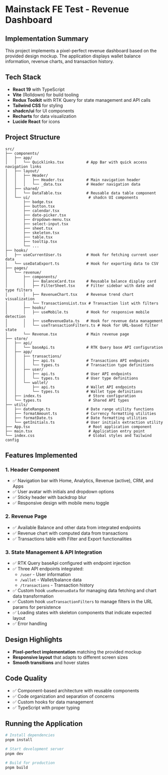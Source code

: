 # Mainstack FE Test - Revenue Dashboard

## Implementation Summary

This project implements a pixel-perfect revenue dashboard based on the provided design mockup. The application displays wallet balance information, revenue charts, and transaction history.

## Tech Stack

- **React 19** with TypeScript
- **Vite** (Rolldown) for build tooling
- **Redux Toolkit** with RTK Query for state management and API calls
- **Tailwind CSS** for styling
- **shadcn/ui** for UI components
- **Recharts** for data visualization
- **Lucide React** for icons

## Project Structure

```
src/
├── components/
│   ├── app/
│   │   └── Quicklinks.tsx          # App Bar with quick access navigation links
│   ├── layout/
│   │   ├── Header/
│   │   │   ├── Header.tsx          # Main navigation header
│   │   │   └── _data.tsx           # Header navigation data
│   ├── shared/
│   │   └── DataTable.tsx           # Reusable data table component
│   └── ui/                          # shadcn UI components
│       ├── badge.tsx
│       ├── button.tsx
│       ├── calendar.tsx
│       ├── date-picker.tsx
│       ├── dropdown-menu.tsx
│       ├── select-input.tsx
│       ├── sheet.tsx
│       ├── skeleton.tsx
│       ├── table.tsx
│       ├── tooltip.tsx
│       └── ...
├── hooks/
│   ├── useCurrentUser.ts           # Hook for fetching current user data
│   └── useDataExport.ts            # Hook for exporting data to CSV
├── pages/
│   └── revenue/
│       ├── components/
│       │   ├── BalanceCard.tsx     # Reusable balance display card
│       │   ├── FilterSheet.tsx     # Filter sidebar with date and type filters
│       │   ├── RevenueChart.tsx    # Revenue trend chart visualization
│       │   └── TransactionsList.tsx # Transaction list with filters
│       ├── hooks/
│       │   ├── useMobile.ts        # Hook for responsive mobile detection
│       │   ├── useRevenueData.ts   # Hook for revenue data management
│       │   └── useTransactionFilters.ts # Hook for URL-based filter state
│       └── Revenue.tsx             # Main revenue page
├── store/
│   ├── api/
│   │   └── baseApi.ts              # RTK Query base API configuration
│   ├── app/
│   │   ├── transactions/
│   │   │   ├── api.ts              # Transactions API endpoints
│   │   │   └── types.ts            # Transaction type definitions
│   │   ├── user/
│   │   │   ├── api.ts              # User API endpoints
│   │   │   └── types.ts            # User type definitions
│   │   └── wallet/
│   │       ├── api.ts              # Wallet API endpoints
│   │       └── types.ts            # Wallet type definitions
│   ├── index.ts                     # Store configuration
│   └── types.ts                     # Shared API types
├── utils/
│   ├── dateRange.ts                # Date range utility functions
│   ├── formatAmount.ts             # Currency formatting utilities
│   ├── formatDate.ts               # Date formatting utilities
│   └── getInitials.ts              # User initials extraction utility
├── App.tsx                          # Root application component
├── main.tsx                         # Application entry point
└── index.css                        # Global styles and Tailwind config
```

## Features Implemented

### 1. Header Component

- ✅ Navigation bar with Home, Analytics, Revenue (active), CRM, and Apps
- ✅ User avatar with initials and dropdown options
- ✅ Sticky header with backdrop blur
- ✅ Responsive design with mobile menu toggle

### 2. Revenue Page

- ✅ Available Balance and other data from integrated endpoints
- ✅ Revenue chart with computed data from transactions
- ✅ Transactions table with Filter and Export functionalities

### 3. State Management & API Integration

- ✅ RTK Query baseApi configured with endpoint injection
- ✅ Three API endpoints integrated:
  - `/user` - User information
  - `/wallet` - Wallet/balance data
  - `/transactions` - Transaction history
- ✅ Custom hook `useRevenueData` for managing data fetching and chart data transformation
- ✅ Custom hook `useTransactionFilters` to manage filters in the URL params for persistence
- ✅ Loading states with skeleton components that indicate expected layout
- ✅ Error handling

## Design Highlights

- **Pixel-perfect implementation** matching the provided mockup
- **Responsive layout** that adapts to different screen sizes
- **Smooth transitions** and hover states

## Code Quality

- ✅ Component-based architecture with reusable components
- ✅ Code organization and separation of concerns
- ✅ Custom hooks for data management
- ✅ TypeScript with proper typing

## Running the Application

```bash
# Install dependencies
pnpm install

# Start development server
pnpm dev

# Build for production
pnpm build
```
